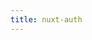 ```yaml
---
title: nuxt-auth
---
```


<script setup>
import Docs from '../../starter/nuxt-auth/README.md'
</script>

<Docs />
